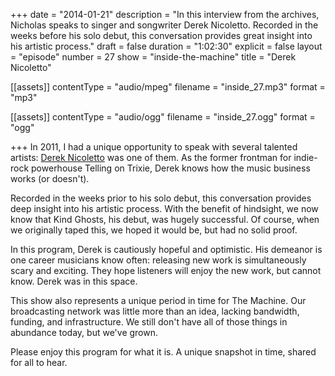 +++
date = "2014-01-21"
description = "In this interview from the archives, Nicholas speaks to singer and songwriter Derek Nicoletto. Recorded in the weeks before his solo debut, this conversation provides great insight into his artistic process."
draft = false
duration = "1:02:30"
explicit = false
layout = "episode"
number = 27
show = "inside-the-machine"
title = "Derek Nicoletto"

[[assets]]
  contentType = "audio/mpeg"
  filename = "inside_27.mp3"
  format = "mp3"

[[assets]]
  contentType = "audio/ogg"
  filename = "inside_27.ogg"
  format = "ogg"

+++
In 2011, I had a unique opportunity to speak with several talented artists: [Derek Nicoletto](http://dereknicoletto.com) was one of them. As the former frontman for indie-rock powerhouse Telling on Trixie, Derek knows how the music business works (or doesn't).

Recorded in the weeks prior to his solo debut, this conversation provides deep insight into his artistic process. With the benefit of hindsight, we now know that Kind Ghosts, his debut, was hugely successful. Of course, when we originally taped this, we hoped it would be, but had no solid proof.

In this program, Derek is cautiously hopeful and optimistic. His demeanor is one career musicians know often: releasing new work is simultaneously scary and exciting. They hope listeners will enjoy the new work, but cannot know. Derek was in this space.

This show also represents a unique period in time for The Machine. Our broadcasting network was little more than an idea, lacking bandwidth, funding, and infrastructure. We still don't have all of those things in abundance today, but we've grown.

Please enjoy this program for what it is. A unique snapshot in time, shared for all to hear.
